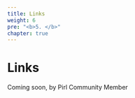 ```yaml
---
title: Links
weight: 6
pre: "<b>5. </b>"
chapter: true
---
```


# Links

Coming soon, by Pirl Community Member
